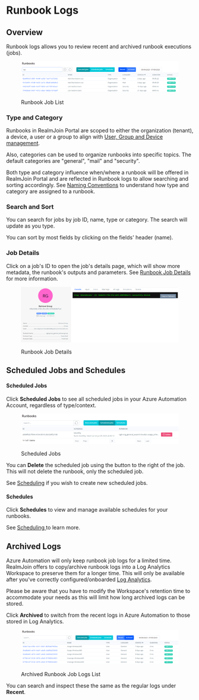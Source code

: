 # Runbook Logs

## Overview

Runbook logs allows you to review recent and archived runbook executions (jobs).

<figure><img src="../../.gitbook/assets/image (34).png" alt=""><figcaption><p>Runbook Job List</p></figcaption></figure>

### Type and Category

Runbooks in RealmJoin Portal are scoped to either the organization (tenant), a device, a user or a group to align with [User, Group and Device management](../../user-group-device-management/).

Also, categories can be used to organize runbooks into specific topics. The default categories are "general", "mail" and "security".

Both type and category influence when/where a runbook will be offered in RealmJoin Portal and are reflected in Runbook logs to allow searching and sorting accordingly. See [Naming Conventions](../naming-conventions.md) to understand how type and category are assigned to a runbook.

### Search and Sort

You can search for jobs by job ID, name, type or category. The search will update as you type.&#x20;

You can sort by most fields by clicking on the fields' header (name).

### Job Details

Click on a job's ID to open the job's details page, which will show more metadata, the runbook's outputs and parameters. See [Runbook Job Details](runbook-job-details.md) for more information.

<figure><img src="../../.gitbook/assets/image (19).png" alt=""><figcaption><p>Runbook Job Details</p></figcaption></figure>

## Scheduled Jobs and Schedules

#### Scheduled Jobs

Click **Scheduled Jobs** to see all scheduled jobs in your Azure Automation Account, regardless of type/context.

<figure><img src="../../.gitbook/assets/image (16).png" alt=""><figcaption><p>Scheduled Jobs</p></figcaption></figure>

You can **Delete** the scheduled job using the button to the right of the job. This will not delete the runbook, only the scheduled job.

See [Scheduling](../scheduling.md#assigning-schedules) if you wish to create new scheduled jobs.

#### Schedules

Click **Schedules** to view and manage available schedules for your runbooks.

See [Scheduling ](../scheduling.md#managing-schedules)to learn more.

## Archived Logs

Azure Automation will only keep runbook job logs for a limited time. RealmJoin offers to copy/archive runbook logs into a Log Analytics Workspace to preserve them for a longer time. This will only be available after you've correctly configured/onboarded [Log Analytics](../../settings/log-analytics.md).

Please be aware that you have to modify the Workspace's retention time to accommodate your needs as this will limit how long archived logs can be stored.

Click **Archived** to switch from the recent logs in Azure Automation to those stored in Log Analytics.

<figure><img src="../../.gitbook/assets/image (9).png" alt=""><figcaption><p>Archived Runbook Job Logs List</p></figcaption></figure>

You can search and inspect these the same as the regular logs under **Recent**.
